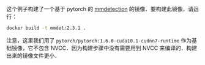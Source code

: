 这个例子构建了一个基于 pytorch 的 [mmdetection](https://github.com/open-mmlab/mmdetection) 的镜像．要构建此镜像，请运行：

```bash
docker build -t mmdet:2.3.1 .
```

注意，这里我们用了 `pytorch/pytorch:1.6.0-cuda10.1-cudnn7-runtime` 作为基础镜像，它不包含 NVCC．因为构建步骤中没有需要用到 NVCC 来编译的．构建出来的镜像文件更小．